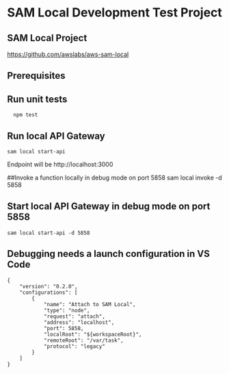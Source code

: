 # SAM Local Development Test Project

## SAM Local Project
https://github.com/awslabs/aws-sam-local

## Prerequisites


## Run unit tests
      npm test

## Run local API Gateway
    sam local start-api
Endpoint will be http://localhost:3000

##Invoke a function locally in debug mode on port 5858 
    sam local invoke -d 5858 <function logical id>

## Start local API Gateway in debug mode on port 5858
    sam local start-api -d 5858

## Debugging needs a launch configuration in VS Code
    {
        "version": "0.2.0",
        "configurations": [
            {
                "name": "Attach to SAM Local",
                "type": "node",
                "request": "attach",
                "address": "localhost",
                "port": 5858,
                "localRoot": "${workspaceRoot}",
                "remoteRoot": "/var/task",
                "protocol": "legacy"
            }
        ]
    }